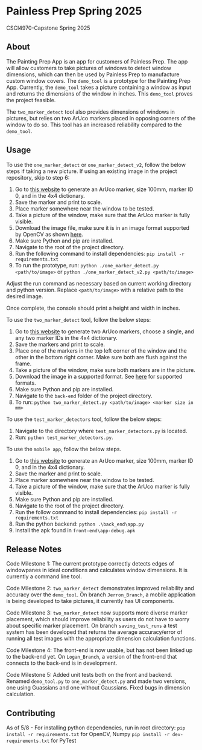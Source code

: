 # Painless Prep Spring 2025
CSCI4970-Capstone Spring 2025

## About

The Painting Prep App is an app for customers of Painless Prep. The app will allow customers to take pictures of windows to detect window dimensions, which can then be used by Painless Prep to manufacture custom window covers. The `demo_tool` is a prototype for the Painting Prep App. Currently, the `demo_tool` takes a picture containing a window as input and returns the dimensions of the window in inches. This `demo_tool` proves the project feasible.

The `two_marker_detect` tool also provides dimensions of windows in pictures, but relies on two ArUco markers placed in opposing corners of the window to do so. This tool has an increased reliability compared to the `demo_tool`.

## Usage

To use the `one_marker_detect` or `one_marker_detect_v2`, follow the below steps if taking a new picture. If using an existing image in the project repository, skip to step 6:

1. Go to [this website](https://chev.me/arucogen/) to generate an ArUco marker, size 100mm, marker ID 0, and in the 4x4 dictionary.
2. Save the marker and print to scale.
3. Place marker somewhere near the window to be tested.
4. Take a picture of the window, make sure that the ArUco marker is fully visible.
5. Download the image file, make sure it is in an image format supported by OpenCV as shown [here](https://docs.opencv.org/4.x/d4/da8/group__imgcodecs.html#gacbaa02cffc4ec2422dfa2e24412a99e2).
6. Make sure Python and pip are installed.
7. Navigate to the root of the project directory.
8. Run the following command to install dependencies: `pip install -r requirements.txt`
9. To run the prototype, run: `python ./one_marker_detect.py <path/to/image>` or `python ./one_marker_detect_v2.py <path/to/image>`

Adjust the run command as necessary based on current working directory and python version. Replace `<path/to/image>` with a relative path to the desired image.

Once complete, the console should print a height and width in inches.

To use the `two_marker_detect` tool, follow the below steps:

1. Go to [this website](https://chev.me/arucogen/) to generate two ArUco markers, choose a single, and any two marker IDs in the 4x4 dictionary.
2. Save the markers and print to scale.
3. Place one of the markers in the top left corner of the window and the other in the bottom right corner. Make sure both are flush against the frame.
4. Take a picture of the window, make sure both markers are in the picture.
5. Download the image in a supported format. See [here](https://docs.opencv.org/4.x/d4/da8/group__imgcodecs.html#gacbaa02cffc4ec2422dfa2e24412a99e) for supported formats.
6. Make sure Python and pip are installed.
7. Navigate to the `back-end` folder of the project directory.
8. To run: `python two_marker_detect.py <path/to/image> <marker size in mm>`

To use the `test_marker_detectors` tool, follow the below steps:

1. Navigate to the directory where `test_marker_detectors.py` is located.
2. Run: `python test_marker_detectors.py`.

To use the `mobile app`, follow the below steps.

1. Go to [this website](https://chev.me/arucogen/) to generate an ArUco marker, size 100mm, marker ID 0, and in the 4x4 dictionary.
2. Save the marker and print to scale.
3. Place marker somewhere near the window to be tested.
4. Take a picture of the window, make sure that the ArUco marker is fully visible.
5. Make sure Python and pip are installed.
6. Navigate to the root of the project directory.
7. Run the follow command to install dependencies: `pip install -r requirements.txt`
8. Run the python backend: `python .\back_end\app.py`
9. Install the apk found in `front-end\app-debug.apk`

## Release Notes

Code Milestone 1: The current prototype correctly detects edges of windowpanes in ideal conditions and calculates window dimensions. It is currently a command line tool.

Code Milestone 2: `two_marker_detect` demonstrates improved reliability and accuracy over the `demo_tool`. On branch `Jerron_Branch`, a mobile application is being developed to take pictures, it currently has UI components.

Code Milestone 3: `two_marker_detect` now supports more diverse marker placement, which should improve reliability as users do not have to worry about specific marker placement. On branch `saving_test_runs` a test system has been developed that returns the average accuracy/error of running all test images with the appropriate dimension calculation functions.

Code Milestone 4: The front-end is now usable, but has not been linked up to the back-end yet. On `Logan_Branch`, a version of the front-end that connects to the back-end is in development. 

Code Milestone 5: Added unit tests both on the front and backend. Renamed `demo_tool.py` to `one_marker_detect.py` and made two versions, one using Guassians and one without Gaussians. Fixed bugs in dimension calculation.

## Contributing

As of 5/8 - For installing python dependencies, run in root directory:
`pip install -r requirements.txt` for OpenCV, Numpy
`pip install -r dev-requirements.txt` for PyTest
